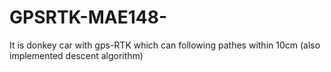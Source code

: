 # GPSRTK-MAE148-
It is donkey car with gps-RTK which can following pathes within 10cm (also implemented descent algorithm)
